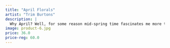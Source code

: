 ```yaml
---
title: "April Florals"
artist: "Trim Burtons"
description: |
  Why April? Well, for some reason mid-spring time fascinates me more than any. So one day as I was waiting for the train to go home I stopped by this small flower field close by then made several paintings of these beautiful red flowers. Later that day my mom worried sick, but hey I got her some of my paintings and she liked it!
image: product-6.jpg
price: 36.0
price-reg: 60.0
---
```

